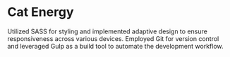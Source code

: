 # Cat Energy

Utilized SASS for styling and implemented adaptive design to ensure responsiveness across various devices. Employed Git for version control and leveraged Gulp as a build tool to automate the development workflow.
